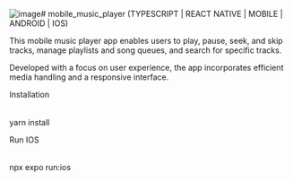 ![image](https://github.com/jose-ambrosioo/mobile_music_player/assets/59221796/d0d57663-f44c-4e9a-854f-8784d026b94b)# mobile_music_player
(TYPESCRIPT | REACT NATIVE | MOBILE | ANDROID | IOS)

This mobile music player app enables users to play, pause, seek, and skip tracks, manage playlists and song queues, and search for specific tracks. 

Developed with a focus on user experience, the app incorporates efficient media handling and a responsive interface. 


Installation
######
<tab><tab>yarn install

Run IOS
######
<tab><tab>npx expo run:ios

